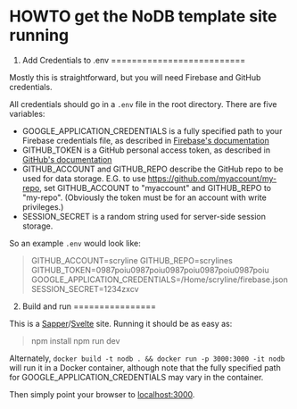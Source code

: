 # HOWTO get the NoDB template site running

1. Add Credentials to .env
==========================

Mostly this is straightforward, but you will need Firebase and GitHub credentials.

All credentials should go in a `.env` file in the root directory. There are five variables:

* GOOGLE_APPLICATION_CREDENTIALS is a fully specified path to your Firebase
credentials file, as described in [Firebase's documentation](https://firebase.google.com/docs/admin/setup)
* GITHUB_TOKEN is a GitHub personal access token, as described in [GitHub's documentation](https://docs.github.com/en/free-pro-team@latest/github/authenticating-to-github/creating-a-personal-access-token)
* GITHUB_ACCOUNT and GITHUB_REPO describe the GitHub repo to be used for data storage.
E.G. to use https://github.com/myaccount/my-repo, set GITHUB_ACCOUNT to "myaccount"
and GITHUB_REPO to "my-repo". (Obviously the token must be for an account with write privileges.)
* SESSION_SECRET is a random string used for server-side session storage.

So an example `.env` would look like:

> GITHUB_ACCOUNT=scryline
> GITHUB_REPO=scrylines
> GITHUB_TOKEN=0987poiu0987poiu0987poiu0987poiu0987poiu
> GOOGLE_APPLICATION_CREDENTIALS=/Home/scryline/firebase.json
> SESSION_SECRET=1234zxcv

2. Build and run
================

This is a [Sapper](https://sapper.svelte.dev/)/[Svelte](https://svelte.dev/) site. Running it should be as easy as:

> npm install
> npm run dev

Alternately, `docker build -t nodb . && docker run -p 3000:3000 -it nodb` will run it in a Docker container,
although note that the fully specified path for GOOGLE_APPLICATION_CREDENTIALS may vary in the container.

Then simply point your browser to [localhost:3000](http://localhost:3000).
